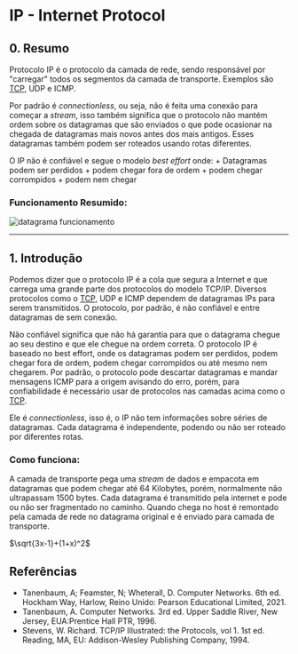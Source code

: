 # IP - Internet Protocol
## 0. Resumo
Protocolo IP é o protocolo da camada de rede, sendo responsável por "carregar" todos os segmentos da camada de transporte. Exemplos são [TCP](Camada%20de%20Transporte/tcp.md), UDP e ICMP.

Por padrão é _connectionless_, ou seja, não é feita uma conexão para começar a _stream_, isso também significa que o protocolo não mantém ordem sobre os datagramas que são enviados o que pode ocasionar na chegada de datagramas mais novos antes dos mais antigos. Esses datagramas também podem ser roteados usando rotas diferentes.

O IP não é confiável e segue o modelo _best effort_ onde:
    + Datagramas podem ser perdidos
    + podem chegar fora de ordem
    + podem chegar corrompidos 
    + podem nem chegar

### Funcionamento Resumido:
 ![datagrama funcionamento](imgs/func-ip.png)

--- 
## 1. Introdução
Podemos dizer que o protocolo IP é a cola que segura a Internet e que carrega uma grande parte dos protocolos do modelo TCP/IP. Diversos protocolos como o [TCP](Camada%20de%20Transporte/tcp.md), UDP e ICMP dependem de datagramas IPs para serem transmitidos. O protocolo, por padrão, é não confiável e entre datagramas de sem conexão.

Não confiável significa que não há garantia para que o datagrama chegue ao seu destino e que ele chegue na ordem correta. O protocolo IP  é baseado no best effort, onde os datagramas podem ser perdidos, podem chegar fora de ordem, podem chegar corrompidos ou até mesmo nem chegarem. Por padrão, o protocolo pode descartar datagramas e mandar mensagens ICMP para a origem avisando do erro, porém, para confiabilidade é necessário usar de protocolos nas camadas acima como o [TCP](Camada%20de%20Transporte/tcp.md).

Ele é _connectionless_, isso é, o IP não tem informações sobre séries de datagramas. Cada datagrama é independente, podendo ou não ser roteado por diferentes rotas.

### Como funciona: 
A camada de transporte pega uma _stream_ de dados e empacota em datagramas que podem chegar até 64 Kilobytes, porém, normalmente não ultrapassam 1500 bytes. Cada datagrama é transmitido pela internet e pode ou não ser fragmentado no caminho. Quando chega no host é remontado pela camada de rede no datagrama original e é enviado para camada de transporte.

$`\sqrt{3x-1}+(1+x)^2`$

## Referências
* Tanenbaum, A; Feamster, N; Wheterall, D. Computer Networks. 6th ed. Hockham Way, Harlow, Reino Unido: Pearson Educational Limited, 2021.
* Tanenbaum, A. Computer Networks. 3rd ed. Upper Saddle River, New Jersey, EUA:Prentice Hall PTR, 1996.
* Stevens, W. Richard. TCP/IP Illustrated: the Protocols, vol 1. 1st ed. Reading, MA, EU: Addison-Wesley Publishing Company, 1994.


